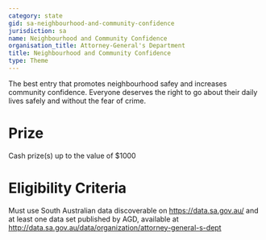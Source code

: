 ```yaml
---
category: state
gid: sa-neighbourhood-and-community-confidence
jurisdiction: sa
name: Neighbourhood and Community Confidence
organisation_title: Attorney-General's Department
title: Neighbourhood and Community Confidence
type: Theme
---
```


The best entry that promotes neighbourhood safey and increases community confidence. Everyone deserves the right to go about their daily lives safely and without the fear of crime.

# Prize
Cash prize(s) up to the value of $1000

# Eligibility Criteria
Must use South Australian data discoverable on https://data.sa.gov.au/ and at least one data set published by AGD, available at http://data.sa.gov.au/data/organization/attorney-general-s-dept
